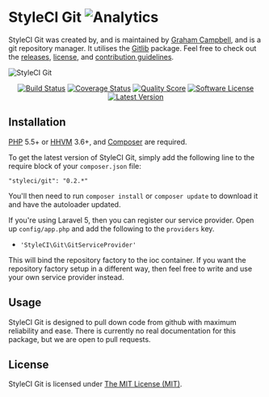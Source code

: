 # StyleCI Git ![Analytics](https://ga-beacon.appspot.com/UA-60053271-6/StyleCI/Git?pixel)


StyleCI Git was created by, and is maintained by [Graham Campbell](https://github.com/GrahamCampbell), and is a git repository manager. It utilises the [Gitlib](https://github.com/gitonomy/gitlib) package. Feel free to check out the [releases](https://github.com/StyleCI/Git/releases), [license](LICENSE), and [contribution guidelines](CONTRIBUTING.md).

![StyleCI Git](https://cloud.githubusercontent.com/assets/2829600/5893832/e1bf28de-a4ea-11e4-9bc3-4921419ef44b.png)

<p align="center">
<a href="https://travis-ci.org/StyleCI/Git"><img src="https://img.shields.io/travis/StyleCI/Git/master.svg?style=flat-square" alt="Build Status"></img></a>
<a href="https://scrutinizer-ci.com/g/StyleCI/Git/code-structure"><img src="https://img.shields.io/scrutinizer/coverage/g/StyleCI/Git.svg?style=flat-square" alt="Coverage Status"></img></a>
<a href="https://scrutinizer-ci.com/g/StyleCI/Git"><img src="https://img.shields.io/scrutinizer/g/StyleCI/Git.svg?style=flat-square" alt="Quality Score"></img></a>
<a href="LICENSE"><img src="https://img.shields.io/badge/license-MIT-brightgreen.svg?style=flat-square" alt="Software License"></img></a>
<a href="https://github.com/StyleCI/Git/releases"><img src="https://img.shields.io/github/release/StyleCI/Git.svg?style=flat-square" alt="Latest Version"></img></a>
</p>


## Installation

[PHP](https://php.net) 5.5+ or [HHVM](http://hhvm.com) 3.6+, and [Composer](https://getcomposer.org) are required.

To get the latest version of StyleCI Git, simply add the following line to the require block of your `composer.json` file:

```
"styleci/git": "0.2.*"
```

You'll then need to run `composer install` or `composer update` to download it and have the autoloader updated.

If you're using Laravel 5, then you can register our service provider. Open up `config/app.php` and add the following to the `providers` key.

* `'StyleCI\Git\GitServiceProvider'`

This will bind the repository factory to the ioc container. If you want the repository factory setup in a different way, then feel free to write and use your own service provider instead.


## Usage

StyleCI Git is designed to pull down code from github with maximum reliability and ease. There is currently no real documentation for this package, but we are open to pull requests.


## License

StyleCI Git is licensed under [The MIT License (MIT)](LICENSE).
